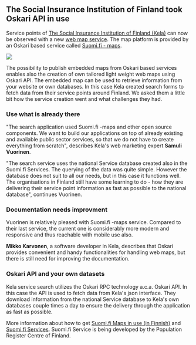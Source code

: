 ## The Social Insurance Institution of Finland took Oskari API in use

Service points of [The Social Insurance Institution of Finland (Kela)](https://www.kela.fi/web/en) can now be observed with a new [web map service](https://www.kela.fi/palvelupisteen-haku). 
The map platform is provided by an Oskari based service called [Suomi.fi - maps](https://esuomi.fi/?lang=en). 

<img src="/images/gallery/kela.png"/>

The possibility to publish embedded maps from Oskari based services enables also the creation of own tailored light weight web maps 
using Oskari API. The embedded map can be used to retrieve information from your website or own databases. 
In this case Kela created search forms to fetch data from their service points around Finland. 
We asked them a little bit how the service creation went and what challenges they had.

### Use what is already there

"The search application used Suomi.fi -maps and other open source components. 
We want to build our applications on top of already existing and available public sector services,
so that we do not have to create everything from scratch", describes Kela's web marketing expert **Samuli Vuorinen**.

"The search service uses the national Service database created also in the Suomi.fi Services. 
The querying of the data was quite simple. However the database does not suit to all our needs, but in this case it functions well. 
The organisations in Finland still have some learning to do - how they are delivering their service point information as 
fast as possible to the national database", continues Vuorinen.

### Documentation needs improvment
Vuorinen is relatively pleased with Suomi.fi -maps service. Compared to their last service, the current one is considerably 
more modern and responsive and thus reachable with mobile use also. 

**Mikko Karvonen**, a software developer in Kela, describes that Oskari provides convenient and handy functionalities for 
handling web maps, but there is still need for improving the documentation.

### Oskari API and your own datasets
Kela service search utilizes the Oskari RPC technology a.c.a. Oskari API. 
In this case the API is used to fetch data from Kela's json interface. 
They download information from the national Service database to Kela's own databases couple times a day 
to ensure the delivery through the application as fast as possible.

More information about how to get [Suomi.fi Maps in use (in Finnish)](https://www.maanmittauslaitos.fi/asioi-verkossa/suomifi-kartat) and 
[Suomi.fi Services](https://esuomi.fi/?lang=en). Suomi.fi Service is being developed by the Population Register Centre of Finland. 
